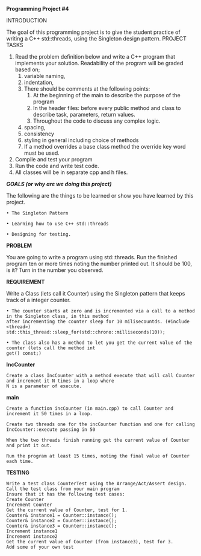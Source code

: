 **Programming Project #4**

INTRODUCTION

The goal of this programming project is to give the student practice of writing a C++ std::threads, using the
Singleton design pattern.
PROJECT TASKS
1. Read the problem definition below and write a C++ program that implements your solution. Readability of
   the program will be graded based on; 
   1. variable naming, 
   2. indentation, 
   3. There should be comments at the following points:
         1. At the beginning of the main to describe the purpose of the program
         2. In the header files: before every public method and class to describe task, parameters, return
         values.
         3. Throughout the code to discuss any complex logic. 
   4. spacing,
   5. consistency
   6. styling in general including choice of methods
   7. If a method overrides a base class method the override key word must be used.
2. Compile and test your program
3. Run the code and write test code.
4. All classes will be in separate cpp and h files.


***GOALS (or why are we doing this project)***


   The following are the things to be learned or show you have learned by this project.

    • The Singleton Pattern

    • Learning how to use C++ std::threads

    • Designing for testing.

   **PROBLEM**

   You are going to write a program using std::threads. Run the finished program ten or more times noting the
   number printed out. It should be 100, is it? Turn in the number you observed.

   **REQUIREMENT**

   Write a Class (lets call it Counter) using the Singleton pattern that keeps track of a integer counter.

    • The counter starts at zero and is incremented via a call to a method in the Singleton class, in this method
    after incrementing the counter sleep for 10 milisecountds. (#include <thread>)
    std::this_thread::sleep_for(std::chrono::milliseconds(10));

    • The class also has a method to let you get the current value of the counter (lets call the method int
    get() const;)

   **IncCounter**

    Create a class IncCounter with a method execute that will call Counter and increment it N times in a loop where
    N is a parameter of execute.

   
   **main**

    Create a function incCounter (in main.cpp) to call Counter and increment it 50 times in a loop.

    Create two threads one for the incCounter function and one for calling IncCounter::execute passing in 50

    When the two threads finish running get the current value of Counter and print it out.

    Run the program at least 15 times, noting the final value of Counter each time.



   **TESTING**

    Write a test class CounterTest using the Arrange/Act/Assert design.
    Call the test class from your main program
    Insure that it has the following test cases:
    Create Counter
    Increment Counter
    Get the current value of Counter, test for 1.
    Counter& instance1 = Counter::instance();
    Counter& instance2 = Counter::instance();
    Counter& instance3 = Counter::instance();
    Increment instance1
    Increment instance2
    Get the current value of Counter (from instance3), test for 3.
    Add some of your own test
   